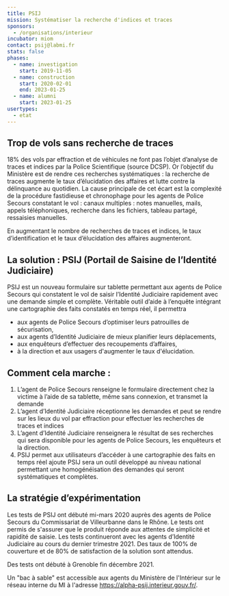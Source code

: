 ```yaml
---
title: PSIJ
mission: Systématiser la recherche d'indices et traces
sponsors:
  - /organisations/interieur
incubator: miom
contact: psij@labmi.fr
stats: false
phases:
  - name: investigation
    start: 2019-11-05
  - name: construction
    start: 2020-02-01
    end: 2023-01-25
  - name: alumni
    start: 2023-01-25
usertypes:
  - etat
---
```

## Trop de vols sans recherche de traces

18% des vols par effraction et de véhicules ne font pas l’objet d’analyse de traces et indices par la Police Scientifique (source DCSP). 
Or l’objectif du Ministère est de rendre ces recherches systématiques : la recherche de traces augmente le taux d’élucidation des affaires et lutte contre la délinquance au quotidien.
La cause principale de cet écart est la complexité de la procédure fastidieuse et chronophage pour les agents de Police Secours constatant le vol : canaux multiples : notes manuelles, mails, appels téléphoniques, recherche dans les fichiers, tableau partagé, ressaisies manuelles.

En augmentant le nombre de recherches de traces et indices, le taux d’identification et le taux d’élucidation des affaires augmenteront. 

## La solution : PSIJ (Portail de Saisine de l’Identité Judiciaire)

PSIJ est un nouveau formulaire sur tablette permettant aux agents de Police Secours qui constatent le vol de saisir l’Identité Judiciaire rapidement avec une demande simple et complète. 
Véritable outil d’aide à l’enquête intégrant une cartographie des faits constatés en temps réel, il permettra 

* aux agents de Police Secours d’optimiser leurs patrouilles de sécurisation, 
* aux agents d’Identité Judiciaire de mieux planifier leurs déplacements,  
* aux enquêteurs d’effectuer des recoupements d’affaires, 
* à la direction et aux usagers d'augmenter le taux d'élucidation.

## Comment cela marche :

1. L’agent de Police Secours renseigne le formulaire directement chez la victime à l’aide de sa tablette, même sans connexion,  et transmet la demande
2. L’agent d’Identité Judiciaire réceptionne les demandes et peut se rendre sur les lieux du vol par effraction pour effectuer les recherches de traces et indices
3. L’agent d’Identité Judiciaire renseignera le résultat de ses recherches qui sera disponible pour les agents de Police Secours, les enquêteurs et la direction.
4. PSIJ permet aux utilisateurs d’accéder à une cartographie des faits en temps réel
   ajoute
   PSIJ sera un outil développé au niveau national permettant une homogénéisation des demandes qui seront systématiques et complètes. 

## La stratégie d’expérimentation

Les tests de PSIJ ont débuté mi-mars 2020 auprès des agents de Police Secours du Commissariat de Villeurbanne dans le Rhône. Le tests ont permis de s'assurer que le produit réponde aux attentes de simplicité et rapidité de saisie. 
Les tests continueront avec les agents d’Identité Judiciaire au cours du dernier trimestre 2021. 
Des taux de 100% de couverture et de 80% de satisfaction de la solution sont attendus.

Des tests ont débuté à Grenoble fin décembre 2021.

Un "bac à sable" est accessible aux agents du Ministère de l'Intérieur sur le réseau interne du MI à l'adresse <https://alpha-psij.interieur.gouv.fr/>.
